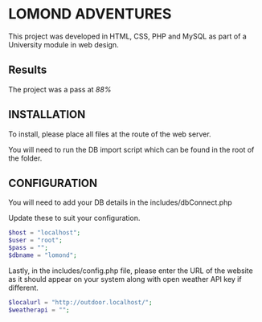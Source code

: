 # LOMOND ADVENTURES
This project was developed in HTML, CSS, PHP and MySQL as part of a University module in web design.

## Results
The project was a pass at *88%*

## INSTALLATION

To install, please place all files at the route of the web server.

You will need to run the DB import script which can be found in the root of the folder.

## CONFIGURATION

You will need to add your DB details in the includes/dbConnect.php

Update these to suit your configuration.
```php
$host = "localhost";
$user = "root";
$pass = "";
$dbname = "lomond";
```

Lastly, in the includes/config.php file, please enter the URL of the website as it should appear on your system along with open weather API key if different.
```php
$localurl = "http://outdoor.localhost/";
$weatherapi = "";
```
